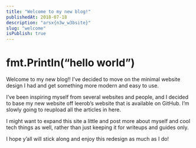 ```yaml
---
title: "Welcome to my new blog!"
publishedAt: 2018-07-18
description: "arsx{n3w_w3bsite}"
slug: "welcome"
isPublish: true
---
```


# fmt.Println(“hello world”)
Welcome to my new blog!! I’ve decided to move on the minimal website design I had and get something more modern and easy to use.

I’ve been inspiring myself from several websites and people, and I decided to base my new website off leerob’s website that is available on GitHub. I’m slowly going to reupload all the articles in here.

I might want to expand this site a little and post more about myself and cool tech things as well, rather than just keeping it for writeups and guides only.

I hope y’all will stick along and enjoy this redesign as much as I do!